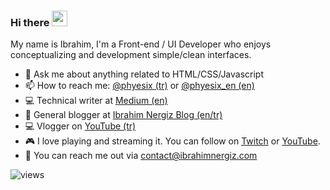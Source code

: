 ### Hi there <a href="https://ibrahimnergiz.com/"><img src="https://media.giphy.com/media/hvRJCLFzcasrR4ia7z/giphy.gif" width="25px"></a>

My name is Ibrahim, I'm a Front-end / UI Developer who enjoys conceptualizing and development simple/clean interfaces.

- 💬 Ask me about anything related to HTML/CSS/Javascript
- 📫 How to reach me: [@phyesix (tr)](https://twitter.com/phyesix) or [@phyesix_en (en)](https://twitter.com/phyesix_en)
- 💻 Technical writer at [Medium (en)](https://medium.com/@phyesix)
- 📝 General blogger at [Ibrahim Nergiz Blog (en/tr)](https://ibrahimnergiz.com/blog/)
- 💻 Vlogger on [YouTube (tr)](https://www.youtube.com/channel/UCC-G9NOq1e_0EBd3woUiOiA)
- 🎮 I love playing and streaming it. You can follow on [Twitch](https://twitch.com/phyesix) or [YouTube](https://www.youtube.com/channel/UCOh4DEAiZ7dxz7NwrAKTZGg).
- 📩 You can reach me out via [contact@ibrahimnergiz.com](mailto:contact@ibrahimnergiz.com) 

![views](https://komarev.com/ghpvc/?username=ibrahimnergiz)
